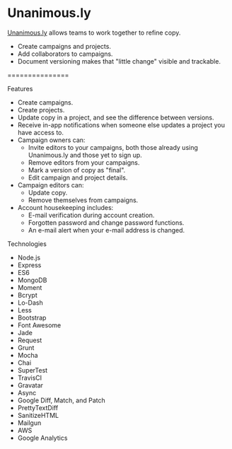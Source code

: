 Unanimous.ly
===============

[Unanimous.ly](http://unanimous.ly) allows teams to work together to refine copy.  

- Create campaigns and projects.  
- Add collaborators to campaigns.  
- Document versioning makes that "little change" visible and trackable.

===============

Features

- Create campaigns.
- Create projects.
- Update copy in a project, and see the difference between versions.
- Receive in-app notifications when someone else updates a project you have access to.
- Campaign owners can:
  - Invite editors to your campaigns, both those already using Unanimous.ly and those yet to sign up.
  - Remove editors from your campaigns.
  - Mark a version of copy as "final".
  - Edit campaign and project details.
- Campaign editors can:
  - Update copy.
  - Remove themselves from campaigns.
- Account housekeeping includes:
  - E-mail verification during account creation.
  - Forgotten password and change password functions.
  - An e-mail alert when your e-mail address is changed.

Technologies

* Node.js
* Express
* ES6
* MongoDB
* Moment
* Bcrypt
* Lo-Dash
* Less
* Bootstrap
* Font Awesome
* Jade
* Request
* Grunt
* Mocha
* Chai
* SuperTest
* TravisCI
* Gravatar
* Async
* Google Diff, Match, and Patch
* PrettyTextDiff
* SanitizeHTML
* Mailgun
* AWS
* Google Analytics
